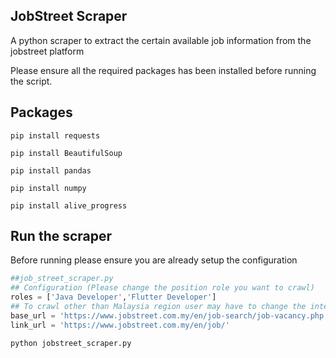 ## JobStreet Scraper

A python scraper to extract the certain available job information from the jobstreet platform

Please ensure all the required packages has been installed before running the script.

## Packages

```
pip install requests

pip install BeautifulSoup

pip install pandas

pip install numpy

pip install alive_progress
```

## Run the scraper

Before running please ensure you are already setup the configuration

```python
##job_street_scraper.py
## Configuration (Please change the position role you want to crawl)
roles = ['Java Developer','Flutter Developer']
## To crawl other than Malaysia region user may have to change the internet country code below
base_url = 'https://www.jobstreet.com.my/en/job-search/job-vacancy.php'
link_url = 'https://www.jobstreet.com.my/en/job/'
```

```
python jobstreet_scraper.py
```
